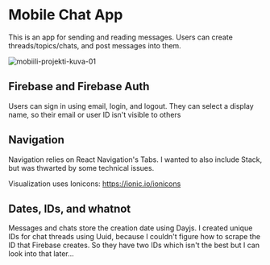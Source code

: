 # Mobile Chat App

This is an app for sending and reading messages. Users can create threads/topics/chats, and post messages into them.

![mobiili-projekti-kuva-01](https://github.com/user-attachments/assets/32513086-29f6-4ae3-a911-55142f2a29b4)



## Firebase and Firebase Auth

Users can sign in using email, login, and logout. They can select a display name, so their email or user ID isn't visible to others

## Navigation

Navigation relies on React Navigation's Tabs. I wanted to also include Stack, but was thwarted by some technical issues. 

Visualization uses Ionicons: https://ionic.io/ionicons

## Dates, IDs, and whatnot

Messages and chats store the creation date using Dayjs. I created unique IDs for chat threads using Uuid, because I couldn't figure how to scrape the ID that Firebase creates. 
So they have two IDs which isn't the best but I can look into that later...
